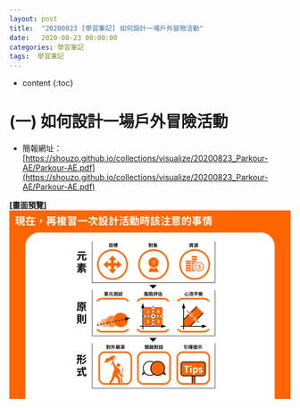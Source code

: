 ```yaml
---
layout: post
title:  "20200823 [學習筆記] 如何設計一場戶外冒險活動"
date:   2020-08-23 00:00:00
categories: 學習筆記
tags:  學習筆記
---
```



* content
{:toc}


# (一) 如何設計一場戶外冒險活動

* 簡報網址：[https://shouzo.github.io/collections/visualize/20200823_Parkour-AE/Parkour-AE.pdf](https://shouzo.github.io/collections/visualize/20200823_Parkour-AE/Parkour-AE.pdf)


**[畫面預覽]**
![](/assets/20200823/Parkour_AE.jpg)



